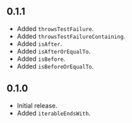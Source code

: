 ## 0.1.1

* Added `throwsTestFailure`.
* Added `throwsTestFailureContaining`.
* Added `isAfter`.
* Added `isAfterOrEqualTo`.
* Added `isBefore`.
* Added `isBeforeOrEqualTo`.

## 0.1.0

* Initial release.
* Added `iterableEndsWith`.

